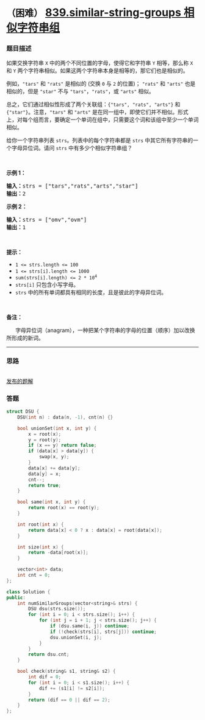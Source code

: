 # `（困难）` [839.similar-string-groups 相似字符串组](https://leetcode-cn.com/problems/similar-string-groups/)

### 题目描述
<div class="notranslate"><p>如果交换字符串&nbsp;<code>X</code> 中的两个不同位置的字母，使得它和字符串&nbsp;<code>Y</code> 相等，那么称 <code>X</code> 和 <code>Y</code> 两个字符串相似。如果这两个字符串本身是相等的，那它们也是相似的。</p>

<p>例如，<code>"tars"</code> 和 <code>"rats"</code> 是相似的 (交换 <code>0</code> 与 <code>2</code> 的位置)；&nbsp;<code>"rats"</code> 和 <code>"arts"</code> 也是相似的，但是 <code>"star"</code> 不与 <code>"tars"</code>，<code>"rats"</code>，或 <code>"arts"</code> 相似。</p>

<p>总之，它们通过相似性形成了两个关联组：<code>{"tars", "rats", "arts"}</code> 和 <code>{"star"}</code>。注意，<code>"tars"</code> 和 <code>"arts"</code> 是在同一组中，即使它们并不相似。形式上，对每个组而言，要确定一个单词在组中，只需要这个词和该组中至少一个单词相似。</p>

<p>给你一个字符串列表 <code>strs</code>。列表中的每个字符串都是 <code>strs</code> 中其它所有字符串的一个字母异位词。请问 <code>strs</code> 中有多少个相似字符串组？</p>

<p>&nbsp;</p>

<p><strong>示例 1：</strong></p>

<pre><strong>输入：</strong>strs = ["tars","rats","arts","star"]
<strong>输出：</strong>2
</pre>

<p><strong>示例 2：</strong></p>

<pre><strong>输入：</strong>strs = ["omv","ovm"]
<strong>输出：</strong>1
</pre>

<p>&nbsp;</p>

<p><strong>提示：</strong></p>

<ul>
	<li><code>1 &lt;= strs.length &lt;= 100</code></li>
	<li><code>1 &lt;= strs[i].length &lt;= 1000</code></li>
	<li><code>sum(strs[i].length) &lt;= 2 * 10<sup>4</sup></code></li>
	<li><code>strs[i]</code> 只包含小写字母。</li>
	<li><code>strs</code> 中的所有单词都具有相同的长度，且是彼此的字母异位词。</li>
</ul>

<p>&nbsp;</p>

<p><strong>备注：</strong></p>

<p>&nbsp;&nbsp;&nbsp;&nbsp;&nbsp; 字母异位词（anagram），一种把某个字符串的字母的位置（顺序）加以改换所形成的新词。</p>
</div>

---
### 思路
```
```

[发布的题解](https://leetcode-cn.com/problems/similar-string-groups/solution/similar-string-groups-by-ikaruga-9y7t/)

### 答题
``` C++
struct DSU {
    DSU(int n) : data(n, -1), cnt(n) {}

    bool unionSet(int x, int y) {
        x = root(x);
        y = root(y);
        if (x == y) return false;
        if (data[x] > data[y]) {
            swap(x, y);
        }
        data[x] += data[y];
        data[y] = x;
        cnt--;
        return true;
    }

    bool same(int x, int y) {
        return root(x) == root(y);
    }

    int root(int x) {
        return data[x] < 0 ? x : data[x] = root(data[x]);
    }

    int size(int x) {
        return -data[root(x)];
    }

    vector<int> data;
    int cnt = 0;
};

class Solution {
public:
    int numSimilarGroups(vector<string>& strs) {
        DSU dsu(strs.size());
        for (int i = 0; i < strs.size(); i++) {
            for (int j = i + 1; j < strs.size(); j++) {
                if (dsu.same(i, j)) continue;
                if (!check(strs[i], strs[j])) continue;
                dsu.unionSet(i, j);
            }
        }
        return dsu.cnt;
    }

    bool check(string& s1, string& s2) {
        int dif = 0;
        for (int i = 0; i < s1.size(); i++) {
            dif += (s1[i] != s2[i]);
        }
        return (dif == 0 || dif == 2);
    }
};
```




